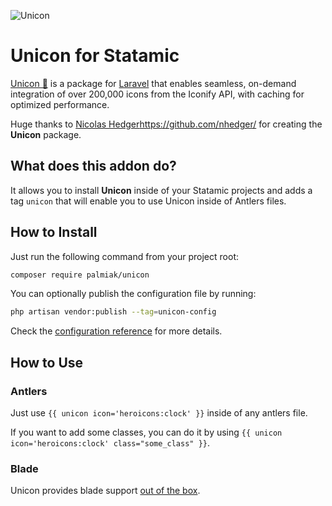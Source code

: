 ![Unicon](https://github.com/user-attachments/assets/13ef809b-59c9-43b3-b823-15df6b14b2b1)


# Unicon for Statamic

[Unicon 🦄](https://unicon.rocks/) is a package for [Laravel](https://laravel.com/) that enables seamless, on-demand integration of over 200,000 icons from the Iconify API, with caching for optimized performance.

Huge thanks to [Nicolas Hedger]()https://github.com/nhedger/ for creating the **Unicon** package.

## What does this addon do?
It allows you to install **Unicon** inside of your Statamic projects and adds a tag `unicon` that will enable you to use Unicon inside of Antlers files.

## How to Install

Just run the following command from your project root:

``` bash
composer require palmiak/unicon
```

You can optionally publish the configuration file by running:

```bash
php artisan vendor:publish --tag=unicon-config
```
Check the [configuration reference](https://unicon.rocks/config-reference) for more details.

## How to Use

### Antlers
Just use `{{ unicon icon='heroicons:clock' }}` inside of any antlers file. 

If you want to add some classes, you can do it by using `{{ unicon icon='heroicons:clock' class="some_class" }}`.

### Blade
Unicon provides blade support [out of the box](https://unicon.rocks/components/blade-component).
